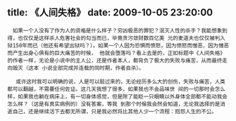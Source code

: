 title: 《人间失格》
date: 2009-10-05 23:20:00
---



    　如果一个人没有了作为人的资格是什么样子？穷凶极恶的罪犯？泯灭人性的杀手？我能想象到得，也仅仅是这样杀人危害社会的勾当而已，毕竟贪污敛财数百亿美 元的麦道夫也仅仅被判入狱150年而已（他还有希望出狱吗？）。如果一个人因为恐惧而愤怒，因为愤怒而憎恶，因为憎恶而产生出身心俱有的巨大痛苦的时候， 他就会堕落吗？看上去是的，正如标题中《人间失格》的作者一样，无论是小说中的主人公，还是作者本人，都背负了极大的失败与痛苦，从而最终走向毁灭（这本 小说全部完成并连载的同时期，作者自杀）。

    　 或许这时我可以明确的说，人是可以挺过来的，无论经历多么大的创伤，失败与痛苦，人类都可以翻越，不需要任何佐证。这几天我想了很多，如果我也不会品味世 间的一切那时会怎么样，如果我也躺在病床上，有一切身体感觉，但是除了能眨一只眼睛以外身体全部都不能动我会怎么样？（这是有真实病例的）没有答案，等我 到那个时候我会然会知道，无论我选择的是消逝自己，还是继续活下去都无所谓，只是我必然将比其他人少一个流程：抱怨人生的不公。

